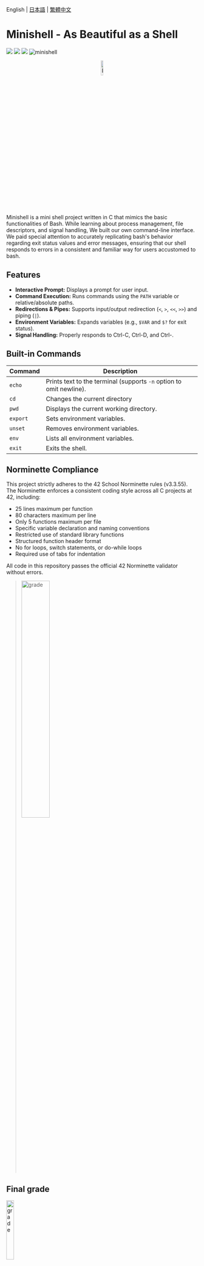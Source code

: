 English | [日本語](./docs/Readme-ja.md) | [繁體中文](./docs/Readme-zh.md)


# Minishell - As Beautiful as a Shell
<p align="left">
  <img src="https://img.shields.io/badge/-C-213a70.svg?logo=C&style=flat">
  <img src="https://img.shields.io/badge/-Linux-ea5520.svg?logo=linux&style=flat">
  <img src="https://img.shields.io/badge/Subject_Version-8.02-3E72BC.svg">
  <img src="https://github.com/cuajarsaki/minishell/actions/workflows/test.yml/badge.svg" alt="minishell">
</p>
<p align="center">
  <img src="https://github.com/cuajarsaki/minishell/blob/a5fad336ac54386db5af09fb4ca2ee568a382864/docs/minishell_icon.png" alt="Minishell 42 project badge" style="width:10%;"/>
</p>
Minishell is a mini shell project written in C that mimics the basic functionalities of Bash.
While learning about process management, file descriptors, and signal handling, We built our own command-line interface.
We paid special attention to accurately replicating bash's behavior regarding exit status values and error messages, ensuring that our shell responds to errors in a consistent and familiar way for users accustomed to bash.

## Features
- **Interactive Prompt:** Displays a prompt for user input.
- **Command Execution:** Runs commands using the `PATH` variable or relative/absolute paths.
- **Redirections & Pipes:** Supports input/output redirection (`<`, `>`, `<<`, `>>`) and piping (`|`).
- **Environment Variables:** Expands variables (e.g., `$VAR` and `$?` for exit status).
- **Signal Handling:** Properly responds to Ctrl-C, Ctrl-D, and Ctrl-\.

## Built-in Commands
| Command   | Description                                                                              |
|-----------|------------------------------------------------------------------------------------------|
| `echo`    | Prints text to the terminal (supports `-n` option to omit newline).                      |
| `cd`      | Changes the current directory                                                            |
| `pwd`     | Displays the current working directory.                                                  |
| `export`  | Sets environment variables.                                                              |
| `unset`   | Removes environment variables.                                                           |
| `env`     | Lists all environment variables.                                                         |
| `exit`    | Exits the shell.        

## Norminette Compliance
This project strictly adheres to the 42 School Norminette rules (v3.3.55). The Norminette enforces a consistent coding style across all C projects at 42, including:

- 25 lines maximum per function
- 80 characters maximum per line
- Only 5 functions maximum per file
- Specific variable declaration and naming conventions
- Restricted use of standard library functions
- Structured function header format
- No for loops, switch statements, or do-while loops
- Required use of tabs for indentation

All code in this repository passes the official 42 Norminette validator without errors.

><img src="https://github.com/cuajarsaki/minishell/blob/a5fad336ac54386db5af09fb4ca2ee568a382864/docs/norminette.png" alt="grade" style="width:40%;"/>

## Final grade
<img src="https://github.com/user-attachments/assets/765ec3c2-7927-4a92-b718-ec39fc93c64d" alt="grade" style="width:20%;"/>

Validated : 09/03/2025

Mandatory part : 100/100

Bonus : 0/15


## Flowchart of Main

```mermaid
  
flowchart LR
    A[Start main] --> B[Init env_list] --> C[Setup terminal] --> D[run_shell] --> E[Cleanup] --> F[Exit]
    
    D --> G[run_shell loop]
    G --> H[Handle signals] --> I[Get input] --> J{any Input?}
    J -->|No| G
    J -->|Yes| K[parse_ast] --> L[exec_ast] --> M[free_ast] --> G
```

## Flowchart of Execution Part
```mermaid

graph TD
    A[exec_ast] --> B[exec_command_group]
    B --> C{is no command?}
    C -->|Yes| D[return 0]
    C -->|No| E{is single command?}
    E -->|Yes| F{is exit/cd/unset/export?}
    F -->|Yes| G[exec_cmd_builtin]
    F -->|No| H[fork]
    H -->|Child| I[exec_child_process]
    H -->|Parent| J[exec_parent]
    E -->|No| K[process_command]
    K --> L[setup_pipe_and_fork]
    L --> M[fork]
    M -->|Child| N[execute_child]
    M -->|Parent| O[setup_parent_pipe]
    K --> P[exec_parent]
    B --> Q[free_command_group]
    A --> R[return exit_status]
    I --> S[exec_cmd]
    N --> S
    S --> T[set_filedirectories]
    T --> U[handle_append_output]
    T --> V[handle_heredoc]
    T --> W[handle_overwrite_output]
    T --> X[handle_input_redir]
    S --> Y[save_fds]
    S --> Z[apply_redirections]
    S --> AA[process_command]
    AA --> AB{is builtin?}
    AB -->|Yes| AC[process_builtin]
    AB -->|No| AD[exec_non_builtin]
    AC --> AE[exec_cmd_builtin]
    AD --> AF[handle_cmd_with_path]
    AD --> AG[handle_cmd_without_path]
    AF --> AH[check_executable_access]
    AG --> AI[find_executable_in_path]
    AI --> AJ[search_executable_in_paths]
    AD --> AK[exec_cmd_external]
    AK --> AL[ft_execvp]
    AL --> AM[try_execve_in_paths]
    AL --> AN[execve]
    AK --> AO[perror]
    AE --> AP[shell_echo]
    AE --> AQ[shell_cd]
    AE --> AR[shell_exit]
    AE --> AS[shell_pwd]
    AE --> AT[shell_export]
    AE --> AU[shell_unset]
    AE --> AV[shell_env]
    V --> AW[execute_heredoc]
    AW --> AX[heredoc_loop]
    U --> AY[open]
    W --> AZ[open]
    X --> BA[open]
    Z --> BB[dup2]
    Y --> BC[dup]
    BB --> BD[close]
    BC --> BE[close]
    J --> BF[waitpid]
    O --> BG[close]
    L --> BH[pipe]
    BH --> BI[perror]
    BI --> BJ[exit]

    subgraph "Initialization and Execution"
        A[exec_ast]
        B[exec_command_group]
        C{is no command?}
        D[return 0]
        E{is single command?}
        F{is exit/cd/unset/export?}
        G[exec_cmd_builtin]
        H[fork]
        I[exec_child_process]
        J[exec_parent]
        Q[free_command_group]
        R[return exit_status]
    end

    subgraph "Command Execution"
        K[process_command]
        L[setup_pipe_and_fork]
        M[fork]
        N[execute_child]
        O[setup_parent_pipe]
        P[exec_parent]
        S[exec_cmd]
        T[set_filedirectories]
        U[handle_append_output]
        V[handle_heredoc]
        W[handle_overwrite_output]
        X[handle_input_redir]
        Y[save_fds]
        Z[apply_redirections]
        AA[process_command]
        AB{is builtin?}
        AC[process_builtin]
        AD[exec_non_builtin]
        AE[exec_cmd_builtin]
        AF[handle_cmd_with_path]
        AG[handle_cmd_without_path]
        AH[check_executable_access]
        AI[find_executable_in_path]
        AJ[search_executable_in_paths]
        AK[exec_cmd_external]
        AL[ft_execvp]
        AM[try_execve_in_paths]
        AN[execve]
        AO[perror]
        AP[shell_echo]
        AQ[shell_cd]
        AR[shell_exit]
        AS[shell_pwd]
        AT[shell_export]
        AU[shell_unset]
        AV[shell_env]
        AW[execute_heredoc]
        AX[heredoc_loop]
        AY[open]
        AZ[open]
        BA[open]
        BB[dup2]
        BC[dup]
        BD[close]
        BE[close]
        BF[waitpid]
        BG[close]
        BH[pipe]
        BI[perror]
        BJ[exit]
    end



```

## Installation
1. **Clone the repository:**
   ```bash
   git clone https://github.com/yourusername/minishell.git
   ```
2. **Navigate to the project directory:**
   ```bash
   cd minishell
   ```
3. Compile the project:
   ```bash
    make
   ```

## Usage
- Start the Shell:
  ```bash
  ./minishell
  ```
- Enter commands at the prompt.
- Exit by typing exit or pressing Ctrl-D.



